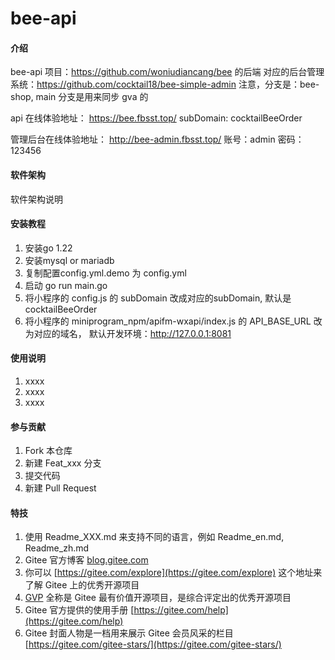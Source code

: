 # bee-api

#### 介绍
bee-api
项目：https://github.com/woniudiancang/bee 的后端
对应的后台管理系统：https://github.com/cocktail18/bee-simple-admin   注意，分支是：bee-shop, main 分支是用来同步 gva 的

api 在线体验地址：
https://bee.fbsst.top/
subDomain: cocktailBeeOrder

管理后台在线体验地址：
http://bee-admin.fbsst.top/
账号：admin  密码：123456

#### 软件架构
软件架构说明


#### 安装教程

1.  安装go 1.22
2.  安装mysql or mariadb
3.  复制配置config.yml.demo 为 config.yml
4.  启动 go run main.go
5.  将小程序的 config.js 的 subDomain 改成对应的subDomain, 默认是 cocktailBeeOrder
6.  将小程序的 miniprogram_npm/apifm-wxapi/index.js 的 API_BASE_URL 改为对应的域名， 默认开发环境：http://127.0.0.1:8081

#### 使用说明

1.  xxxx
2.  xxxx
3.  xxxx

#### 参与贡献

1.  Fork 本仓库
2.  新建 Feat_xxx 分支
3.  提交代码
4.  新建 Pull Request


#### 特技

1.  使用 Readme\_XXX.md 来支持不同的语言，例如 Readme\_en.md, Readme\_zh.md
2.  Gitee 官方博客 [blog.gitee.com](https://blog.gitee.com)
3.  你可以 [https://gitee.com/explore](https://gitee.com/explore) 这个地址来了解 Gitee 上的优秀开源项目
4.  [GVP](https://gitee.com/gvp) 全称是 Gitee 最有价值开源项目，是综合评定出的优秀开源项目
5.  Gitee 官方提供的使用手册 [https://gitee.com/help](https://gitee.com/help)
6.  Gitee 封面人物是一档用来展示 Gitee 会员风采的栏目 [https://gitee.com/gitee-stars/](https://gitee.com/gitee-stars/)
